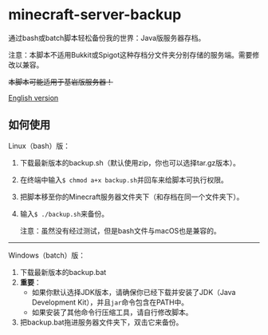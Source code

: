 # minecraft-server-backup

通过bash或batch脚本轻松备份我的世界：Java版服务器存档。

注意：本脚本不适用Bukkit或Spigot这种存档分文件夹分别存储的服务端。需要修改以兼容。

~~本脚本可能适用于基岩版服务器！~~

[English version](../README.md)

## 如何使用

Linux（bash）版：

1. 下载最新版本的backup.sh（默认使用zip，你也可以选择tar.gz版本）。

2. 在终端中输入`$ chmod a+x backup.sh`并回车来给脚本可执行权限。

3. 把脚本移至你的Minecraft服务器文件夹下（和存档在同一个文件夹下）。

4. 输入`$ ./backup.sh`来备份。

    注意：虽然没有经过测试，但是bash文件与macOS也是兼容的。

---

Windows（batch）版：

1. 下载最新版本的backup.bat
2. **重要**：
    - 如果你默认选择JDK版本，请确保你已经下载并安装了JDK（Java Development Kit），并且`jar`命令包含在PATH中。
    - 如果安装了其他命令行压缩工具，请自行修改脚本。
3. 把backup.bat拖进服务器文件夹下，双击它来备份。